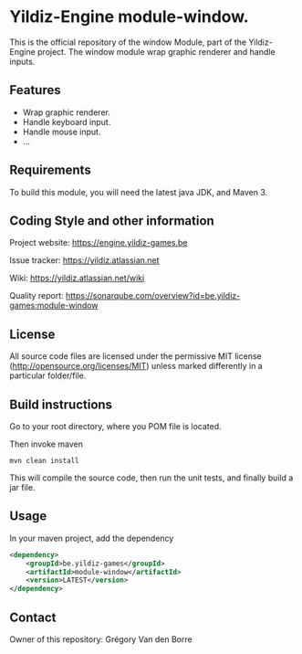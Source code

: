 # Yildiz-Engine module-window.

This is the official repository of the window Module, part of the Yildiz-Engine project.
The window module wrap graphic renderer and handle inputs.

## Features

* Wrap graphic renderer.
* Handle keyboard input.
* Handle mouse input.
* ...

## Requirements

To build this module, you will need the latest java JDK, and Maven 3.

## Coding Style and other information

Project website:
https://engine.yildiz-games.be

Issue tracker:
https://yildiz.atlassian.net

Wiki:
https://yildiz.atlassian.net/wiki

Quality report:
https://sonarqube.com/overview?id=be.yildiz-games:module-window

## License

All source code files are licensed under the permissive MIT license
(http://opensource.org/licenses/MIT) unless marked differently in a particular folder/file.

## Build instructions

Go to your root directory, where you POM file is located.

Then invoke maven

	mvn clean install


This will compile the source code, then run the unit tests, and finally build a jar file.

## Usage

In your maven project, add the dependency

```xml
<dependency>
    <groupId>be.yildiz-games</groupId>
    <artifactId>module-window</artifactId>
    <version>LATEST</version>
</dependency>
```

## Contact
Owner of this repository: Grégory Van den Borre
